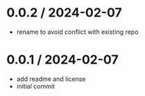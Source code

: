 # 0.0.2 / 2024-02-07

- rename to avoid conflict with existing repo

# 0.0.1 / 2024-02-07

- add readme and license
- initial commit
